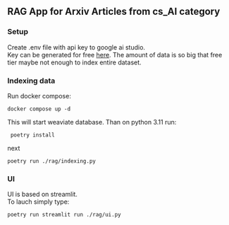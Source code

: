 ## RAG App for Arxiv Articles from cs_AI category
### Setup
Create .env file with api key to google ai studio.  
Key can be generated for free [here](https://aistudio.google.com/app/apikey).
The amount of data is so big that free tier maybe not enough to index entire dataset.
### Indexing data
Run docker compose:
```
docker compose up -d
```
This will start weaviate database.
Than on python 3.11 run:
```
 poetry install
```
next
```
poetry run ./rag/indexing.py
```
### UI
UI is based on streamlit.  
To lauch simply type:
```commandline
poetry run streamlit run ./rag/ui.py
```